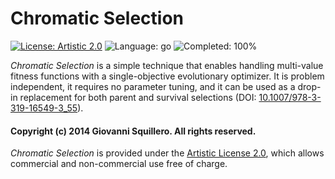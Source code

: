 Chromatic Selection
===================

[![License: Artistic 2.0](https://img.shields.io/badge/license-artistic--2.0-green.svg)](http://opensource.org/licenses/Artistic-2.0)
![Language: go](https://img.shields.io/badge/language-go-blue.svg)
![Completed: 100%](https://img.shields.io/badge/completed-100%25-red.svg)

*Chromatic Selection* is a simple technique that enables handling multi-value fitness functions with a single-objective evolutionary optimizer. It is problem independent, it requires no parameter tuning, and it can be used as a drop-in replacement for both parent and survival selections (DOI: [10.1007/978-3-319-16549-3_55](https://dx.doi.org/10.1007/978-3-319-16549-3_55)).

#### Copyright (c) 2014 Giovanni Squillero. All rights reserved.

*Chromatic Selection* is provided under the [Artistic License 2.0](http://opensource.org/licenses/Artistic-2.0), which allows commercial and non-commercial use free of charge.
